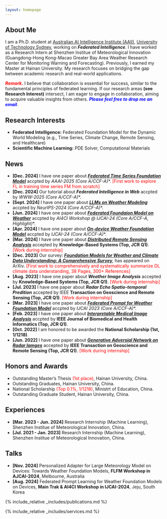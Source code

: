 ```yaml
---
layout: homepage
---
```


## About Me

I am a Ph.D. student at [Australian AI Intelligence Institute (AAII)](https://www.uts.edu.au/research/australian-artificial-intelligence-institute), [University of Technology Sydney](https://www.uts.edu.au/), working on ***Federated Intelligence***. I have worked as a Research Intern at Shenzhen Institue of Meteorological Innovation (Guangdong-Hong Kong-Macao Greater Bay Area Weather Research Center for Monitoring Warning and Forecasting). Previously, I earned my Master at Hainan University. My research focuses on bridging the gap between academic research and real-world applications.

***<span style="color: Red;">Remark.</span>*** I believe that collaboration is essential for success, similar to the fundamental principles of federated learning. If our research areas **(see Research Interest)** intersect, I am eager to engage in collaboration, aiming to acquire valuable insights from others. ***<span style="color: blue;">Please feel free to drop me an email</span>***.

## Research Interests

- **Federated Intelligence:** Federated Foundation Model for the Dynamic World Modeling (e.g., Time Series, Climate Change, Remote Sensing, and Healthcare)
- **Scientific Machine Learning:** PDE Solver, Computational Materials

## News

- **[Dec. 2024]** I have one paper about [***Federated Time Series Foundation Model***](https://arxiv.org/pdf/2412.08906) accpted by **AAAI-2025 (Core A*/CCF-A)**. <span style="color: red;">[First work to explore FL in training time series FM from scratch]</span>
- **[Dec. 2024]** Our tutorial about ***Federated Intelligence in Web*** accpted by **WWW-2025 (Core A*/CCF-A)**.
- **[Sept. 2024]** I have one paper about [***LLMs on Weather Modeling***](https://arxiv.org/pdf/2405.20348) accpted by **NeurIPS-2024 (Core A*/CCF-A)**.
- **[Jun. 2024]** I have one paper about [***Federated Foundaion Model on Weather***](https://openreview.net/pdf?id=VpMYKivGVE) accpted by **AI4CI Workshop @ IJCAI-24 (Core A*/CCF-A, Highlight)**.
- **[Apr. 2024]** I have one paper about [***On-device Weather Foundation Model***](https://arxiv.org/pdf/2305.14244) accpted by **IJCAI-24 (Core A*/CCF-A)**.
- **[Mar. 2024]** I have one paper about [***Distributed Remote Sensing Analysis***](https://www.sciencedirect.com/science/article/abs/pii/S0950705124003290) accepted by **Knowledge-Based Systems (Top, JCR Q1)**. <span style="color: red;">[Work during internship]</span>
- **[Dec. 2023]** Our survey: [***Foundation Models for Weather and Climate Data Understanding: A Comprehensive Survey***](https://arxiv.org/pdf/2312.03014), has appeared on ArXiv. <span style="color: red;">[First work to comprehensively and systematically summarize DL climate data understanding, 38 Pages, 300+ References]</span>
- **[Aug. 2023]** I have one paper about ***Weather Image Analysis*** accepted by **Knowledge-Based Systems (Top, JCR Q1)**. <span style="color: red;">[Work during internship]</span>
- **[Jul. 2023]** I have one paper about ***Radar Echo Spatio-temporal Predition*** accepted by IEEE **Transaction on Geoscience and Remote Sensing (Top, JCR Q1)**. <span style="color: red;">[Work during internship]</span>
- **[Mar. 2023]** I have one paper about [***Federated Prompt for Weather Foundation Model***](https://www.ijcai.org/proceedings/2023/0393.pdf) accpted by **IJCAI 2023 (Core A*/CCF-A)**.
- **[Feb. 2023]** I have one paper about [***Interpretable Medical Image Analysis***](https://ieeexplore.ieee.org/document/10050021?denied=) accpted by **IEEE Journal of Biomedical and Health Informatics (Top, JCR Q1)**.
- **[Oct. 2022]** I am honored to be awarded the **National Scholarship (1st, 1/1218)**.
- **[Jun. 2022]** I have one paper about [***Generative Adversial Network on Radar Iamges***](https://ieeexplore.ieee.org/document/10050021?denied=) accepted by **IEEE Transaction on Geoscience and Remote Sensing (Top, JCR Q1)**. <span style="color: red;">[Work during internship]</span>

## Honors and Awards
- Outstanding Master’s Thesis <span style="color: red;">(1st place)</span>, Hainan University, China.
- Outstanding Graduates, Hainan University, China.
- National Scholarship <span style="color: red;">(Top 0.1%, 1/1218)</span>, Ministrt of Education, China.
- Outstanding Graduate Student, Hainan University, China.

## Experiences
- **[Mar. 2023 - Jun. 2024]** Research Internship (Machine Learning), Shenzhen Institue of Meteorological Innovation, China.
- **[Jul. 2021 - Jan. 2023]** Research Internship (Machine Learning), Shenzhen Institue of Meteorological Innovation, China.

## Talks
- **[Nov. 2024]** Personalized Adapter for Large Meteorology Model on Devices: Towards Weather Foundation Models, **FLFM Workshop in AJCAI-2024**, Melbourne, 
Australia
- **[Aug. 2024]** Federated Prompt Learning for Weather Foundation Models on Devices, **Main Trak & AI4CI Workshop in IJCAI-2024**, Jeju, 
South Korea

{% include_relative _includes/publications.md %}

{% include_relative _includes/services.md %}
